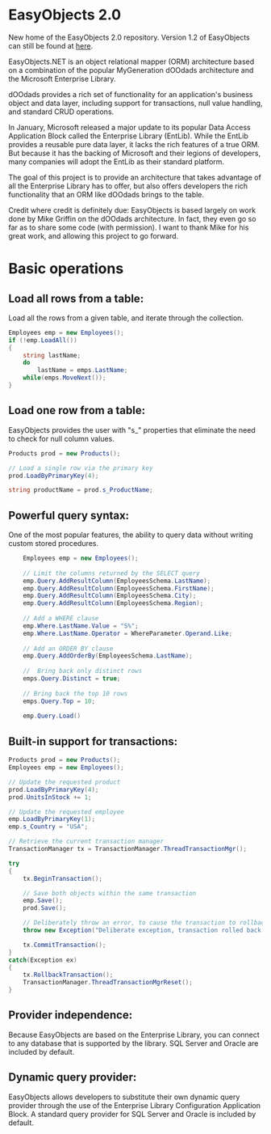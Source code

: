 # EasyObjects 2.0

New home of the EasyObjects 2.0 repository. Version 1.2 of EasyObjects can still be found at [here](https://github.com/mgnoonan/EasyObjects12).

EasyObjects.NET is an object relational mapper (ORM) architecture based on a combination of the popular MyGeneration dOOdads architecture and the Microsoft Enterprise Library.

dOOdads provides a rich set of functionality for an application's business object and data layer, including support for transactions, null value handling, and standard CRUD operations.

In January, Microsoft released a major update to its popular Data Access Application Block called the Enterprise Library (EntLib). While the EntLib provides a reusable pure data layer, it lacks the rich features of a true ORM. But because it has the backing of Microsoft and their legions of developers, many companies will adopt the EntLib as their standard platform.

The goal of this project is to provide an architecture that takes advantage of all the Enterprise Library has to offer, but also offers developers the rich functionality that an ORM like dOOdads brings to the table.

Credit where credit is definitely due: EasyObjects is based largely on work done by Mike Griffin on the dOOdads architecture. In fact, they even go so far as to share some code (with permission). I want to thank Mike for his great work, and allowing this project to go forward.

# Basic operations

## Load all rows from a table:

Load all the rows from a given table, and iterate through the collection.

```cs
Employees emp = new Employees();
if (!emp.LoadAll())
{
    string lastName;
    do
        lastName = emps.LastName;
    while(emps.MoveNext());
}
```

## Load one row from a table:

EasyObjects provides the user with "s_" properties that eliminate the need to check for null column values.

```cs
Products prod = new Products();

// Load a single row via the primary key
prod.LoadByPrimaryKey(4);

string productName = prod.s_ProductName;
```

## Powerful query syntax:

One of the most popular features, the ability to query data without writing custom stored procedures.

```cs
    Employees emp = new Employees();
    
    // Limit the columns returned by the SELECT query
    emp.Query.AddResultColumn(EmployeesSchema.LastName);
    emp.Query.AddResultColumn(EmployeesSchema.FirstName);
    emp.Query.AddResultColumn(EmployeesSchema.City);
    emp.Query.AddResultColumn(EmployeesSchema.Region);
    
    // Add a WHERE clause
    emp.Where.LastName.Value = "S%";
    emp.Where.LastName.Operator = WhereParameter.Operand.Like;
    
    // Add an ORDER BY clause
    emp.Query.AddOrderBy(EmployeesSchema.LastName);
    
    //  Bring back only distinct rows
    emps.Query.Distinct = true;
    
    // Bring back the top 10 rows
    emps.Query.Top = 10;
    
    emp.Query.Load()
```

## Built-in support for transactions:

```cs
Products prod = new Products();
Employees emp = new Employees();

// Update the requested product
prod.LoadByPrimaryKey(4);
prod.UnitsInStock += 1;

// Update the requested employee
emp.LoadByPrimaryKey(1);
emp.s_Country = "USA";

// Retrieve the current transaction manager
TransactionManager tx = TransactionManager.ThreadTransactionMgr();

try
{
    tx.BeginTransaction();

    // Save both objects within the same transaction
    emp.Save();
    prod.Save();

    // Deliberately throw an error, to cause the transaction to rollback
    throw new Exception("Deliberate exception, transaction rolled back.");

    tx.CommitTransaction();
}
catch(Exception ex)
{
    tx.RollbackTransaction();
    TransactionManager.ThreadTransactionMgrReset();
}
```

## Provider independence:

Because EasyObjects are based on the Enterprise Library, you can connect to any database that is supported by the library. SQL Server and Oracle are included by default.

## Dynamic query provider:

EasyObjects allows developers to substitute their own dynamic query provider through the use of the Enterprise Library Configuration Application Block. A standard query provider for SQL Server and Oracle is included by default. 
